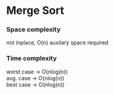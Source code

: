 # Merge Sort
### Space complexity
not inplace, O(n) auxilary space required
### Time complexity
worst case -> O(nlog(n)) <br/>
avg. case -> O(nlog(n)) <br/>
best case -> O(nlog(n)) <br/>

```python

```
